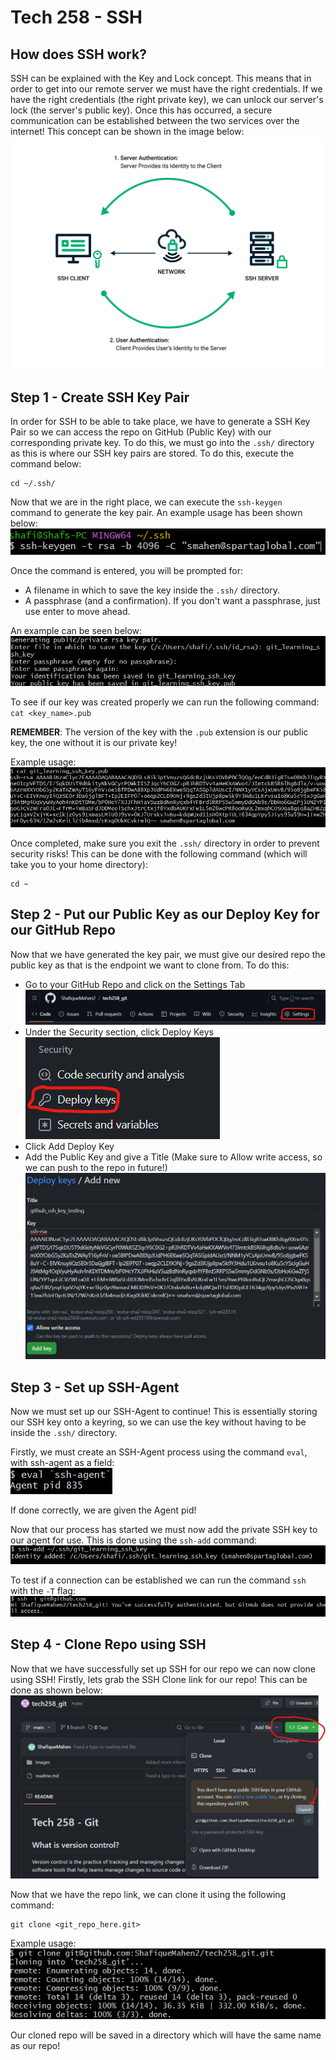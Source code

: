 # Tech 258 - SSH
## How does SSH work?
SSH can be explained with the Key and Lock concept. This means that in order to get into our remote server we must have the right credentials. If we have the right credentials (the right private key), we can unlock our server's lock (the server's public key). Once this has occurred, a secure communication can be established between the two services over the internet! This concept can be shown in the image below:
![ssh_explained_image.png](images/ssh_explained_image.png)
## Step 1 - Create SSH Key Pair
In order for SSH to be able to take place, we have to generate a SSH Key Pair so we can access the repo on GitHub (Public Key) with our corresponding private key. To do this, we must go into the `.ssh/` directory as this is where our SSH key pairs are stored. To do this, execute the command below:
```commandline
cd ~/.ssh/
```
Now that we are in the right place, we can execute the `ssh-keygen` command to generate the key pair. An example usage has been shown below: <br>
![ssh_key_gen_command.png](images/ssh_key_gen_command.png)

Once the command is entered, you will be prompted for:

- A filename in which to save the key inside the `.ssh/` directory.
- A passphrase (and a confirmation). If you don't want a passphrase, just use enter to move ahead.

An example can be seen below: <br>
![ssh_keys_setup.png](images/ssh_key_gen_setup.png)

To see if our key was created properly we can run the following command: <br>
`cat <key_name>.pub`

**REMEMBER**: The version of the key with the `.pub` extension is our public key, the one without it is our private key!

Example usage: <br>
![ssh_public_key_example.png](images/ssh_public_key_example.png)

Once completed, make sure you exit the `.ssh/` directory in order to prevent security risks! This can be done with the following command (which will take you to your home directory):
```commandline
cd ~
```
## Step 2 - Put our Public Key as our Deploy Key for our GitHub Repo
Now that we have generated the key pair, we must give our desired repo the public key as that is the endpoint we want to clone from. To do this:

- Go to your GitHub Repo and click on the Settings Tab <br>
![github_settings_tab.png](images/github_settings_tab.png)
- Under the Security section, click Deploy Keys <br>
![github_deploy_key_tab.png](images/github_deploy_key_tab.png)
- Click Add Deploy Key
- Add the Public Key and give a Title (Make sure to Allow write access, so we can push to the repo in future!)
![](images/github_deploy_key_example.png)
## Step 3 - Set up SSH-Agent
Now we must set up our SSH-Agent to continue! This is essentially storing our SSH key onto a keyring, so we can use the key without having to be inside the `.ssh/` directory.

Firstly, we must create an SSH-Agent process using the command `eval`, with ssh-agent as a field: <br>
![ssh_agent_example.png](images/ssh_agent_example.png)

If done correctly, we are given the Agent pid!

Now that our process has started we must now add the private SSH key to our agent for use. This is done using the `ssh-add` command: <br>
![ssh_add_example.png](images/ssh_add_example.png)

To test if a connection can be established we can run the command `ssh` with the `-T` flag: <br>
![ssh_test_example.png](images/ssh_test_example.png)

## Step 4 - Clone Repo using SSH
Now that we have successfully set up SSH for our repo we can now clone using SSH! Firstly, lets grab the SSH Clone link for our repo! This can be done as shown below:
![git_clone_repo_link_example.png](images/git_clone_repo_link_example.png)

Now that we have the repo link, we can clone it using the following command:
```
git clone <git_repo_here.git>
```
Example usage: <br>
![git_clone_example.png](images/git_clone_example.png)

Our cloned repo will be saved in a directory which will have the same name as our repo!